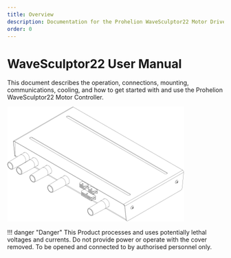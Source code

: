 ```yaml
---
title: Overview
description: Documentation for the Prohelion WaveSculptor22 Motor Drive protocol
order: 0
---
```


# WaveSculptor22 User Manual

This document describes the operation, connections, mounting, communications, cooling, and how to get started with and use the Prohelion WaveSculptor22 Motor Controller.

![WaveSculptor22 Motor Controller](images/Introduction.png)

!!! danger "Danger"
    This Product processes and uses potentially lethal voltages and currents. Do not provide power or operate with the cover removed. 
    To be opened and connected to by authorised personnel only.